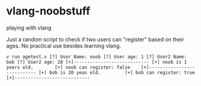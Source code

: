 # vlang-noobstuff
playing with vlang

Just a random script to check if two users can "register" based on their ages. No practical use besides learning vlang.


``v run agetest.v
[?] User Name: noob
[?] User age: 1
[?] User2 Name: bob
[?] User2 age: 20
[+]----------------------------
[+] noob is 1 years old.       
[+] noob can register: false   
[+]----------------------------
[+] bob is 20 yeas old.        
[+] bob can register: true     
[+]----------------------------
``
